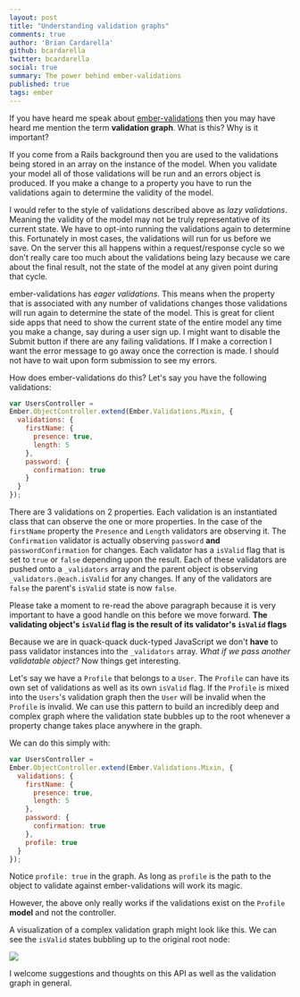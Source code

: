 ```yaml
---
layout: post
title: "Understanding validation graphs"
comments: true
author: 'Brian Cardarella'
github: bcardarella
twitter: bcardarella
social: true
summary: The power behind ember-validations
published: true
tags: ember
---
```


If you have heard me speak about
[ember-validations](https://github.com/dockyard/ember-validations) then
you may have heard me mention the term **validation graph**. What is
this? Why is it important?

If you come from a Rails background then you are used to the validations
being stored in an array on the instance of the model. When you validate
your model all of those validations will be run and an errors object is
produced. If you make a change to a property you have to run the
validations again to determine the validity of the model.

I would refer to the style of
validations described above as *lazy validations*. Meaning the
validity of the model may not be truly representative of its
current state. We have to opt-into running the validations again to
determine this. Fortunately in most cases, the validations will run for us
before we save. On the server this all happens within a request/response
cycle so we don't really care too much about the validations
being lazy because we care about the final result, not the state of the
model at any given point during that cycle.

ember-validations has *eager validations*. This means when the property
that is associated with any number of validations changes those
validations will run again to determine the state of the model. This is
great for client side apps that need to show the current state of the
entire model any time you make a change, say during a user sign up. I
might want to disable the Submit button if there are any failing
validations. If I make a correction I want the error message to go away
once the correction is made. I should not have to wait upon form
submission to see my errors.

How does ember-validations do this? Let's say you have the following
validations:

```javascript
var UsersController =
Ember.ObjectController.extend(Ember.Validations.Mixin, {
  validations: {
    firstName: {
      presence: true,
      length: 5
    },
    password: {
      confirmation: true
    }
  }
});
```

There are 3 validations on 2 properties. Each validation is an
instantiated class that can observe the one or more properties. In the
case of the `firstName` property the `Presence` and `Length` validators
are observing it. The `Confirmation` validator is actually
observing `password` **and** `passwordConfirmation` for changes. Each
validator has a `isValid` flag that is set to `true` or `false`
depending upon the result. Each of these validators are pushed onto a
`_validators` array and the parent object is observing
`_validators.@each.isValid` for any changes. If any of the validators
are `false` the parent's `isValid` state is now `false`.

Please take a moment to re-read the above paragraph because it is very
important to have a good handle on this before we move forward. **The
validating object's `isValid` flag is the result of its validator's
`isValid` flags**

Because we are in quack-quack duck-typed JavaScript we don't **have** to
pass validator instances into the `_validators` array. *What if we pass
another validatable object?* Now things get interesting.

Let's say we have a `Profile` that belongs to a `User`. The `Profile`
can have its own set of validations as well as its own `isValid` flag.
If the `Profile` is mixed into the `Users`'s validation graph then the
`User` will be invalid when the `Profile` is invalid. We can use this
pattern to build an incredibly deep and complex graph where the validation
state bubbles up to the root whenever a property change takes place
anywhere in the graph.

We can do this simply with:

```javascript
var UsersController =
Ember.ObjectController.extend(Ember.Validations.Mixin, {
  validations: {
    firstName: {
      presence: true,
      length: 5
    },
    password: {
      confirmation: true
    },
    profile: true
  }
});
```

Notice `profile: true` in the graph. As long as `profile` is the path to
the object to validate against ember-validations will work its magic.

However, the above only really works if the validations exist on the
`Profile` **model** and not the controller.

A visualization of a complex validation graph might look like this. We
can see the `isValid` states bubbling up to the original root node:

<img style="width: auto" src="http://i.imgur.com/QP2sYWT.gif"/>

 I welcome suggestions and thoughts on this API as well as the validation graph in general.
